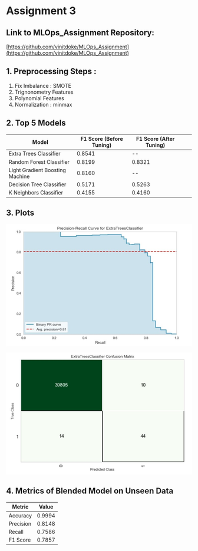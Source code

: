 # Assignment 3

## **Link to MLOps_Assignment Repository**:
[https://github.com/vinitdoke/MLOps_Assignment](https://github.com/vinitdoke/MLOps_Assignment)

## **1. Preprocessing Steps :**
1. Fix Imbalance : SMOTE
2. Trignonometry Features
3. Polynomial Features
4. Normalization : minmax

## **2. Top 5 Models**

| Model                           | F1 Score (Before Tuning) | F1 Score (After Tuning) |   |   |
|---------------------------------|--------------------------|-------------------------|---|---|
| Extra Trees Classifier          | 0.8541                   | --                      |   |   |
| Random Forest Classifier        | 0.8199                   | 0.8321                  |   |   |
| Light Gradient Boosting Machine | 0.8160                   | --                      |   |   |
| Decision Tree Classifier        | 0.5171                   | 0.5263                  |   |   |
| K Neighbors Classifier          | 0.4155                   | 0.4160                  |   |   |


## **3. Plots**

![Precision - Recall](PrecissionRecall.jpg)

![Confusion Matrix](ConfusionMatrix.jpg)

## **4. Metrics of Blended Model on Unseen Data**

| Metric    | Value  |
|-----------|--------|
| Accuracy  | 0.9994 |
| Precision | 0.8148 |
| Recall    | 0.7586 |
| F1 Score  | 0.7857 |
